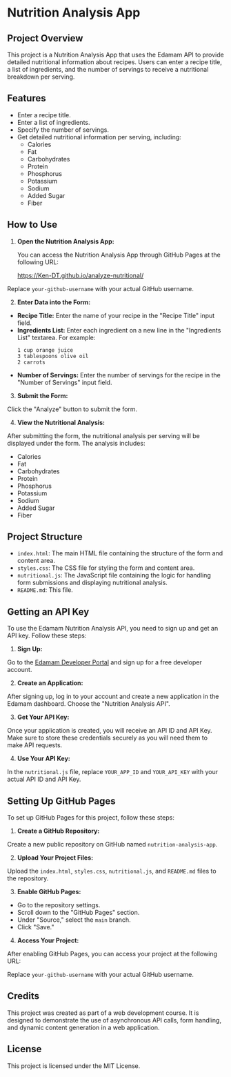 # Nutrition Analysis App

## Project Overview

This project is a Nutrition Analysis App that uses the Edamam API to provide detailed nutritional information about recipes. Users can enter a recipe title, a list of ingredients, and the number of servings to receive a nutritional breakdown per serving.

## Features

- Enter a recipe title.
- Enter a list of ingredients.
- Specify the number of servings.
- Get detailed nutritional information per serving, including:
  - Calories
  - Fat
  - Carbohydrates
  - Protein
  - Phosphorus
  - Potassium
  - Sodium
  - Added Sugar
  - Fiber

## How to Use

1. **Open the Nutrition Analysis App:**

   You can access the Nutrition Analysis App through GitHub Pages at the following URL:

   https://Ken-DT.github.io/analyze-nutritional/

Replace `your-github-username` with your actual GitHub username.

2. **Enter Data into the Form:**

- **Recipe Title:** Enter the name of your recipe in the "Recipe Title" input field.
- **Ingredients List:** Enter each ingredient on a new line in the "Ingredients List" textarea. For example:
  ```
  1 cup orange juice
  3 tablespoons olive oil
  2 carrots
  ```
- **Number of Servings:** Enter the number of servings for the recipe in the "Number of Servings" input field.

3. **Submit the Form:**

Click the "Analyze" button to submit the form.

4. **View the Nutritional Analysis:**

After submitting the form, the nutritional analysis per serving will be displayed under the form. The analysis includes:
- Calories
- Fat
- Carbohydrates
- Protein
- Phosphorus
- Potassium
- Sodium
- Added Sugar
- Fiber

## Project Structure

- `index.html`: The main HTML file containing the structure of the form and content area.
- `styles.css`: The CSS file for styling the form and content area.
- `nutritional.js`: The JavaScript file containing the logic for handling form submissions and displaying nutritional analysis.
- `README.md`: This file.

## Getting an API Key

To use the Edamam Nutrition Analysis API, you need to sign up and get an API key. Follow these steps:

1. **Sign Up:**

Go to the [Edamam Developer Portal](https://developer.edamam.com/) and sign up for a free developer account.

2. **Create an Application:**

After signing up, log in to your account and create a new application in the Edamam dashboard. Choose the "Nutrition Analysis API".

3. **Get Your API Key:**

Once your application is created, you will receive an API ID and API Key. Make sure to store these credentials securely as you will need them to make API requests.

4. **Use Your API Key:**

In the `nutritional.js` file, replace `YOUR_APP_ID` and `YOUR_API_KEY` with your actual API ID and API Key.

## Setting Up GitHub Pages

To set up GitHub Pages for this project, follow these steps:

1. **Create a GitHub Repository:**

Create a new public repository on GitHub named `nutrition-analysis-app`.

2. **Upload Your Project Files:**

Upload the `index.html`, `styles.css`, `nutritional.js`, and `README.md` files to the repository.

3. **Enable GitHub Pages:**

- Go to the repository settings.
- Scroll down to the "GitHub Pages" section.
- Under "Source," select the `main` branch.
- Click "Save."

4. **Access Your Project:**

After enabling GitHub Pages, you can access your project at the following URL:

Replace `your-github-username` with your actual GitHub username.

## Credits

This project was created as part of a web development course. It is designed to demonstrate the use of asynchronous API calls, form handling, and dynamic content generation in a web application.

## License

This project is licensed under the MIT License.
